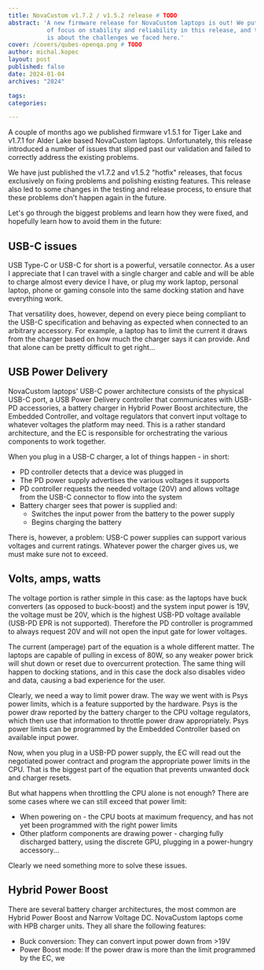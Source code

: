 ```yaml
---
title: NovaCustom v1.7.2 / v1.5.2 release # TODO
abstract: 'A new firmware release for NovaCustom laptops is out! We put a lot
           of focus on stability and reliability in this release, and this post
           is about the challenges we faced here.'
cover: /covers/qubes-openqa.png # TODO
author: michal.kopec
layout: post
published: false
date: 2024-01-04
archives: "2024"

tags:
categories:

---
```


A couple of months ago we published firmware v1.5.1 for Tiger Lake and v1.7.1
for Alder Lake based NovaCustom laptops. Unfortunately, this release introduced
a number of issues that slipped past our validation and failed to correctly
address the existing problems.

We have just published the v1.7.2 and v1.5.2 "hotfix" releases, that focus
exclusively on fixing problems and polishing existing features. This release
also led to some changes in the testing and release process, to ensure that
these problems don't happen again in the future.

Let's go through the biggest problems and learn how they were fixed, and
hopefully learn how to avoid them in the future:

## USB-C issues

USB Type-C or USB-C for short is a powerful, versatile connector. As a user I
appreciate that I can travel with a single charger and cable and will be able
to charge almost every device I have, or plug my work laptop, personal laptop,
phone or gaming console into the same docking station and have everything work.

That versatility does, however, depend on every piece being compliant to the
USB-C specification and behaving as expected when connected to an arbitrary
accessory. For example, a laptop has to limit the current it draws from the
charger based on how much the charger says it can provide. And that alone can
be pretty difficult to get right...

## USB Power Delivery

NovaCustom laptops' USB-C power architecture consists of the physical USB-C
port, a USB Power Delivery controller that communicates with USB-PD accessories,
a battery charger in Hybrid Power Boost architecture, the Embedded Controller,
and voltage regulators that convert input voltage to whatever voltages the
platform may need. This is a rather standard architecture, and the EC is
responsible for orchestrating the various components to work together.

When you plug in a USB-C charger, a lot of things happen - in short:

- PD controller detects that a device was plugged in
- The PD power supply advertises the various voltages it supports
- PD controller requests the needed voltage (20V) and allows voltage from
  the USB-C connector to flow into the system
- Battery charger sees that power is supplied and:
    - Switches the input power from the battery to the power supply
    - Begins charging the battery

There is, however, a problem: USB-C power supplies can support various voltages
and current ratings. Whatever power the charger gives us, we must make sure not
to exceed.

## Volts, amps, watts

The voltage portion is rather simple in this case: as the laptops have buck
converters (as opposed to buck-boost) and the system input power is 19V, the
voltage must be 20V, which is the highest USB-PD voltage available (USB-PD EPR
is not supported). Therefore the PD controller is programmed to always request
20V and will not open the input gate for lower voltages.

The current (amperage) part of the equation is a whole different matter. The
laptops are capable of pulling in excess of 80W, so any weaker power brick will
shut down or reset due to overcurrent protection. The same thing will happen
to docking stations, and in this case the dock also disables video and data,
causing a bad experience for the user.

Clearly, we need a way to limit power draw. The way we went with is Psys power
limits, which is a feature supported by the hardware. Psys is the power draw
reported by the battery charger to the CPU voltage regulators, which then use
that information to throttle power draw appropriately. Psys power limits can
be programmed by the Embedded Controller based on available input power.

Now, when you plug in a USB-PD power supply, the EC will read out the negotiated
power contract and program the appropriate power limits in the CPU. That is
the biggest part of the equation that prevents unwanted dock and charger resets.

But what happens when throttling the CPU alone is not enough? There are some
cases where we can still exceed that power limit:

- When powering on - the CPU boots at maximum frequency, and has not yet been
  programmed with the right power limits
- Other platform components are drawing power - charging fully discharged
  battery, using the discrete GPU, plugging in a power-hungry accessory...

Clearly we need something more to solve these issues.

## Hybrid Power Boost

There are several battery charger architectures, the most common are Hybrid
Power Boost and Narrow Voltage DC. NovaCustom laptops come with HPB charger
units. They all share the following features:

- Buck conversion: They can convert input power down from >19V
- Power Boost mode: If the power draw is more than the limit programmed by the
  EC, we
